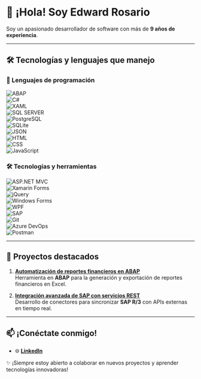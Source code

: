 # 👋 ¡Hola! Soy Edward Rosario  

Soy un apasionado desarrollador de software con más de **9 años de experiencia**. 

---

## 🛠️ Tecnologías y lenguajes que manejo  

### 🚀 Lenguajes de programación  
![ABAP](https://img.shields.io/badge/ABAP-0A5EAB?style=for-the-badge&logo=sap&logoColor=white)  
![C#](https://img.shields.io/badge/C%23-239120?style=for-the-badge&logo=c-sharp&logoColor=white)  
![XAML](https://img.shields.io/badge/XAML-0C54C2?style=for-the-badge&logo=xaml&logoColor=white)  
![SQL SERVER](https://img.shields.io/badge/SQL-CC2927?style=for-the-badge&logo=microsoft-sql-server&logoColor=white)  
![PostgreSQL](https://img.shields.io/badge/PostgreSQL-336791?style=for-the-badge&logo=postgresql&logoColor=white)  
![SQLite](https://img.shields.io/badge/SQLite-003B57?style=for-the-badge&logo=sqlite&logoColor=white)  
![JSON](https://img.shields.io/badge/JSON-000000?style=for-the-badge&logo=json&logoColor=white)  
![HTML](https://img.shields.io/badge/HTML-E34F26?style=for-the-badge&logo=html5&logoColor=white)  
![CSS](https://img.shields.io/badge/CSS-1572B6?style=for-the-badge&logo=css3&logoColor=white)  
![JavaScript](https://img.shields.io/badge/JavaScript-F7DF1E?style=for-the-badge&logo=javascript&logoColor=black)  

### 🛠️ Tecnologías y herramientas  
![ASP.NET MVC](https://img.shields.io/badge/ASP.NET%20MVC-512BD4?style=for-the-badge&logo=dotnet&logoColor=white)  
![Xamarin Forms](https://img.shields.io/badge/Xamarin%20Forms-3498DB?style=for-the-badge&logo=xamarin&logoColor=white)  
![jQuery](https://img.shields.io/badge/jQuery-0769AD?style=for-the-badge&logo=jquery&logoColor=white)  
![Windows Forms](https://img.shields.io/badge/Windows%20Forms-008080?style=for-the-badge&logo=microsoft&logoColor=white)  
![WPF](https://img.shields.io/badge/WPF-5C2D91?style=for-the-badge&logo=dotnet&logoColor=white)  
![SAP](https://img.shields.io/badge/SAP-0FAAFF?style=for-the-badge&logo=sap&logoColor=white)  
![Git](https://img.shields.io/badge/Git-F05032?style=for-the-badge&logo=git&logoColor=white)  
![Azure DevOps](https://img.shields.io/badge/Azure%20DevOps-0078D7?style=for-the-badge&logo=azure-devops&logoColor=white)  
![Postman](https://img.shields.io/badge/Postman-FF6C37?style=for-the-badge&logo=postman&logoColor=white)  

---

## 🌟 Proyectos destacados  

1. **[Automatización de reportes financieros en ABAP](https://github.com/EdwardRosario/project1)**  
   Herramienta en **ABAP** para la generación y exportación de reportes financieros en Excel.  

2. **[Integración avanzada de SAP con servicios REST](https://github.com/EdwardRosario/project2)**  
   Desarrollo de conectores para sincronizar **SAP R/3** con APIs externas en tiempo real.  

---

## 📫 ¡Conéctate conmigo!  

- 🌐 **[LinkedIn](https://www.linkedin.com/in/edward-rosario-2b5a511ab/)**  

✨ ¡Siempre estoy abierto a colaborar en nuevos proyectos y aprender tecnologías innovadoras!  
